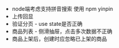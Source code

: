 * node端考虑支持拼音搜索 使用 npm  yinpin
* 上传回显
* 验证分页 - use state是否正确
* 商品列表 - 侧滑抽屉，点击多次数据不正确
* 商品上架后，创建时应忽略已上架的商品